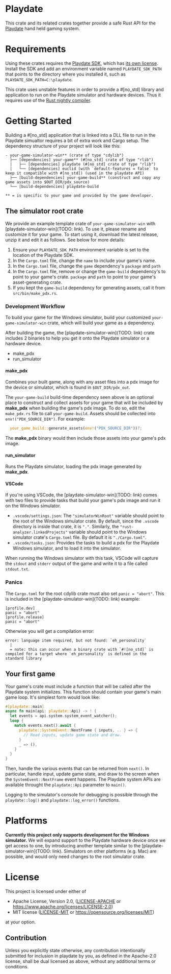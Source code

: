 <!--- Please keep the playdate crate root's comment and README.md in sync. -->

# Playdate

This crate and its related crates together provide a safe Rust API for the
[Playdate](https://play.date/) hand held gaming system.

# Requirements
Using these crates requires the [Playdate SDK](https://play.date/dev/), which has [its own
license](https://play.date/dev/sdk-license). Install the SDK and add an environment variable
named `PLAYDATE_SDK_PATH` that points to the directory where you installed it, such as
`PLAYDATE_SDK_PATH=C:\playdate`.

This crate uses unstable features in order to provide a #[no_std] library and application to run
on the Playdate simulator and hardware devices. Thus it requires use of the [Rust nightly
compiler](https://doc.rust-lang.org/1.2.0/book/nightly-rust.html).

# Getting Started

Building a #[no_std] application that is linked into a DLL file to run in the Playdate simualtor
requires a bit of extra work and Cargo setup. The dependency structure of your project will look
like this:

```
- your-game-simulator-win** (crate of type "cdylib")
  ├── [dependencies] your-game** (#[no_std] crate of type "rlib")
  |   ├── [dependencies] playdate (#[no_std] crate of type "rlib")
  |   └── [dependencies] euclid (with `default-features = false` to keep it compatible with #[no_std]) (used in the playdate API)
  ├── [build-dependencies] your-game-build** (construct and copy any game assets into $OUT_DIR/pdx_source)
  └── [build-dependencies] playdate-build

** = is specific to your game and provided by the game developer.
```

## The simulator root crate

We provide an example template crate of `your-game-simulator-win` with
[playdate-simulator-win](TODO: link). To use it, please rename and customize it for your game.
To start using it, download the latest release, unzip it and edit it as follows. See below for
more details:
1. Ensure your `PLAYDATE_SDK_PATH` environment variable is set to the location of the Playdate
   SDK.
1. In the `Cargo.toml` file, change the `name` to include your game's name.
1. In the `Cargo.toml` file, change the `game` dependency's `package` and `path`
1. In the `Cargo.toml` file, remove or change the `game-build` dependency's to point to your
   game's crate. `package` and `path` to point to your game's asset-generating crate.
1. If you kept the `game-build` dependency for generating assets, call it from
   `src/bin/make_pdx.rs`.

### Development Workflow

To build your game for the Windows simulator, build your customized `your-game-simulator-win`
crate, which will build your game as a dependency.

After building the game, the [playdate-simulator-win](TODO: link) crate includes 2 binaries to
help you get it onto the Playdate simulator or a hardware device.
* make_pdx
* run_simulator

#### make_pdx
Combines your built game, along with any asset files into a pdx image for the device or
simulator, which is found in `$OUT_DIR/pdx_out`.

The `your-game-build` build-time dependency seen above is an optional place to construct and
collect assets for your game that will be included by **make_pdx** when building the game's pdx
image. To do so, edit the `make_pdx.rs` file to call `your-game-build`. Assets should be
collected into `env!("PDX_SOURCE_DIR")`. For example:
```rs
  your_game_build::generate_assets(env!("PDX_SOURCE_DIR"))?;
```

The **make_pdx** binary would then include those assets into your game's pdx image.

#### run_simulator

Runs the Playdate simulator, loading the pdx image generated by **make_pdx**.

#### VSCode

If you're using VSCode, the [playdate-simulator-win](TODO: link) comes with two files to provide
tasks that build your game's pdx image and run it on the Windows simulator.
* `.vscode/settings.json`: The `"simulatorWinRoot"` variable should point to the root of the
  Windows simulator crate. By default, since the `.vscode` directory is inside that crate, it is
  `"."`. Similarly, the `"rust-analyzer.linkedProjects"` variable should point to the Windows
  simulator crate's `Cargo.toml` file. By default it is `"./Cargo.toml"`.
* `.vscode/tasks.json`: Provides the tasks to build a pdx for the Playdate Windows simulator,
  and to load it into the simulator.

When running the Windows simulator with this task, VSCode will capture the `stdout` and `stderr`
output of the game and write it to a file called `stdout.txt`.

### Panics

The `Cargo.toml` for the root cdylib crate must also set `panic = "abort"`. This is included in
the [playdate-simulator-win](TODO: link) example:
```
[profile.dev]
panic = "abort"
[profile.release]
panic = "abort"
```
Otherwise you will get a compilation error:
```
error: language item required, but not found: `eh_personality`
  |
  = note: this can occur when a binary crate with `#![no_std]` is compiled for a target where `eh_personality` is defined in the standard library
```

## Your first game

Your game's crate must include a function that will be called after the Playdate system
initializes. This function should contain your game's main game loop. It's simplest form would
look like:
```rs
#[playdate::main]
async fn main(api: playdate::Api) -> ! {
  let events = api.system.system_event_watcher();
  loop {
    match events.next().await {
      playdate::SystemEvent::NextFrame { inputs, .. } => {
        // Read inputs, update game state and draw.
      }
      _ => (),
    }
  }
}
```
Then, handle the various events that can be returned from `next()`. In particular, handle input,
update game state, and draw to the screen when the `SystemEvent::NextFrame` event happens. The
Playdate system APIs are available throught the `playdate::Api` parameter to `main()`.

Logging to the simulator's console for debugging is possible through the `playdate::log()` and
`playdate::log_error()` functions.

# Platforms

**Currently this project only supports development for the Windows simulator.** We will expand
support to the Playdate hardware device once we get access to one, by introducing another
template similar to the [playdate-simulator-win](TODO: link). Simulators on other platforms
(e.g. Mac) are possible, and would only need changes to the root simulator crate.

# License
This project is licensed under either of

* Apache License, Version 2.0, ([LICENSE-APACHE](LICENSE-APACHE) or
  https://www.apache.org/licenses/LICENSE-2.0)
* MIT license ([LICENSE-MIT](LICENSE-MIT) or https://opensource.org/licenses/MIT)

at your option.

## Contribution
Unless you explicitly state otherwise, any contribution intentionally submitted for inclusion in
playdate by you, as defined in the Apache-2.0 license, shall be dual licensed as above, without
any additional terms or conditions.